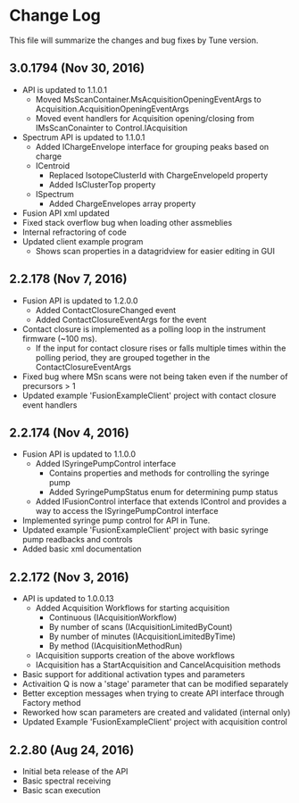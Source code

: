 # Change Log

This file will summarize the changes and bug fixes by Tune version. 

## 3.0.1794 (Nov 30, 2016)
* API is updated to 1.1.0.1
	* Moved MsScanContainer.MsAcquisitionOpeningEventArgs to Acquisition.AcquisitionOpeningEventArgs
	* Moved event handlers for Acquisition opening/closing from IMsScanConainter to Control.IAcquisition
* Spectrum API is updated to 1.1.0.1 
	* Added IChargeEnvelope interface for grouping peaks based on charge
	* ICentroid
		* Replaced IsotopeClusterId with ChargeEnvelopeId property
		* Added IsClusterTop property
	* ISpectrum
		* Added ChargeEnvelopes array property	
* Fusion API xml updated
* Fixed stack overflow bug when loading other assmeblies
* Internal refractoring of code
* Updated client example program
	* Shows scan properties in a datagridview for easier editing in GUI

## 2.2.178 (Nov 7, 2016)
* Fusion API is updated to 1.2.0.0
	* Added ContactClosureChanged event
	* Added ContactClosureEventArgs for the event
* Contact closure is implemented as a polling loop in the instrument firmware (~100 ms). 
	* If the input for contact closure rises or falls multiple times within the polling period, they are grouped together in the ContactClosureEventArgs	
* Fixed bug where MSn scans were not being taken even if the number of precursors > 1
* Updated example 'FusionExampleClient' project with contact closure event handlers

## 2.2.174 (Nov 4, 2016)
* Fusion API is updated to 1.1.0.0
	* Added ISyringePumpControl interface	
		* Contains properties and methods for controlling the syringe pump
		* Added SyringePumpStatus enum for determining pump status
	* Added IFusionControl interface that extends IControl and provides a way to access the ISyringePumpControl interface
* Implemented syringe pump control for API in Tune.
* Updated example 'FusionExampleClient' project with basic syringe pump readbacks and controls
* Added basic xml documentation

## 2.2.172 (Nov 3, 2016)

* API is updated to 1.0.0.13
	* Added Acquisition Workflows for starting acquisition
		* Continuous (IAcquisitionWorkflow)
		* By number of scans (IAcquisitionLimitedByCount)
		* By number of minutes (IAcquisitionLimitedByTime)
		* By method (IAcquisitionMethodRun)
	* IAcquisition supports creation of the above workflows
	* IAcquisition has a StartAcquisition and CancelAcquisition methods
* Basic support for additional activation types and parameters
* Activaition Q is now a 'stage' parameter that can be modified separately
* Better exception messages when trying to create API interface through Factory method
* Reworked how scan parameters are created and validated (internal only)
* Updated Example 'FusionExampleClient' project with acquisition control

## 2.2.80 (Aug 24, 2016)

* Initial beta release of the API
* Basic spectral receiving
* Basic scan execution 
